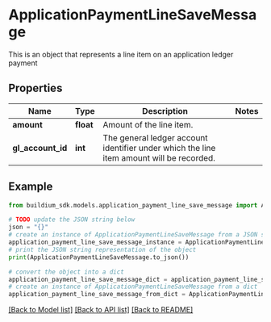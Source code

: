 # ApplicationPaymentLineSaveMessage

This is an object that represents a line item on an application ledger payment

## Properties

Name | Type | Description | Notes
------------ | ------------- | ------------- | -------------
**amount** | **float** | Amount of the line item. | 
**gl_account_id** | **int** | The general ledger account identifier under which the line item amount will be recorded. | 

## Example

```python
from buildium_sdk.models.application_payment_line_save_message import ApplicationPaymentLineSaveMessage

# TODO update the JSON string below
json = "{}"
# create an instance of ApplicationPaymentLineSaveMessage from a JSON string
application_payment_line_save_message_instance = ApplicationPaymentLineSaveMessage.from_json(json)
# print the JSON string representation of the object
print(ApplicationPaymentLineSaveMessage.to_json())

# convert the object into a dict
application_payment_line_save_message_dict = application_payment_line_save_message_instance.to_dict()
# create an instance of ApplicationPaymentLineSaveMessage from a dict
application_payment_line_save_message_from_dict = ApplicationPaymentLineSaveMessage.from_dict(application_payment_line_save_message_dict)
```
[[Back to Model list]](../README.md#documentation-for-models) [[Back to API list]](../README.md#documentation-for-api-endpoints) [[Back to README]](../README.md)


